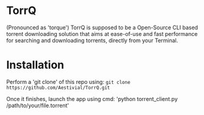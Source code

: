 # TorrQ

(Pronounced as 'torque') TorrQ is supposed to be a Open-Source CLI based torrent downloading solution that aims at ease-of-use and fast performance for searching and downloading torrents, directly from your Terminal.

# Installation

Perform a 'git clone' of this repo using:
`git clone https://github.com/Aestivial/TorrQ.git`

Once it finishes, launch the app using cmd:
'python torrent_client.py /path/to/your/file.torrent'

